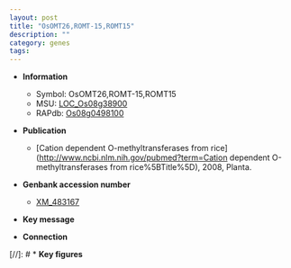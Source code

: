 ```yaml
---
layout: post
title: "OsOMT26,ROMT-15,ROMT15"
description: ""
category: genes
tags: 
---
```


* **Information**  
    + Symbol: OsOMT26,ROMT-15,ROMT15  
    + MSU: [LOC_Os08g38900](http://rice.plantbiology.msu.edu/cgi-bin/ORF_infopage.cgi?orf=LOC_Os08g38900)  
    + RAPdb: [Os08g0498100](http://rapdb.dna.affrc.go.jp/viewer/gbrowse_details/irgsp1?name=Os08g0498100)  

* **Publication**  
    + [Cation dependent O-methyltransferases from rice](http://www.ncbi.nlm.nih.gov/pubmed?term=Cation dependent O-methyltransferases from rice%5BTitle%5D), 2008, Planta.

* **Genbank accession number**  
    + [XM_483167](http://www.ncbi.nlm.nih.gov/nuccore/XM_483167)

* **Key message**  

* **Connection**  

[//]: # * **Key figures**  



